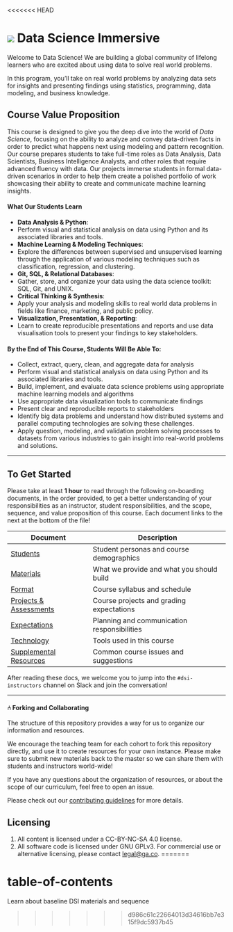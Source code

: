 <<<<<<< HEAD
# ![](https://ga-dash.s3.amazonaws.com/production/assets/logo-9f88ae6c9c3871690e33280fcf557f33.png) Data Science Immersive

Welcome to Data Science! We are building a global community of lifelong learners who are excited about using data to solve real world problems. 

In this program, you’ll take on real world problems by analyzing data sets for insights and presenting findings using statistics, programming, data modeling, and business knowledge.

## Course Value Proposition

This course is designed to give you the deep dive into the world of *Data Science*, focusing on the ability to analyze and convey data-driven facts in order to predict what happens next using modeling and pattern recognition. Our course prepares students to take full-time roles as Data Analysis, Data Scientists, Business Intelligence Analysts, and other roles that require advanced fluency with data. Our projects immerse students in formal data-driven scenarios in order to help them create a polished portfolio of work showcasing their ability to create and communicate machine learning insights.

#### What Our Students Learn

- **Data Analysis & Python**: 
 - Perform visual and statistical analysis on data using Python and its associated libraries and tools.
- **Machine Learning & Modeling Techniques**: 
 - Explore the differences between supervised and unsupervised learning through the application of various modeling techniques such as classification, regression, and clustering.
- **Git, SQL, & Relational Databases**: 
 - Gather, store, and organize your data using the data science toolkit: SQL, Git, and UNIX.
- **Critical Thinking & Synthesis**: 
 - Apply your analysis and modeling skills to real world data problems in fields like finance, marketing, and public policy.
- **Visualization, Presentation, & Reporting**: 
 - Learn to create reproducible presentations and reports and use data visualisation tools to present your findings to key stakeholders.

#### By the End of This Course, Students Will Be Able To:
- Collect, extract, query, clean, and aggregate data for analysis
- Perform visual and statistical analysis on data using Python and its associated libraries and tools.
- Build, implement, and evaluate data science problems using appropriate machine learning models and algorithms
- Use appropriate data visualization tools to communicate findings
- Present clear and reproducible reports to stakeholders
- Identify big data problems and understand how distributed systems and parallel computing technologies are solving these challenges.
- Apply question, modeling, and validation problem solving processes to datasets from various industries to gain insight into real-world problems and solutions.

---

## To Get Started

Please take at least **1 hour** to read through the following on-boarding documents, in the order provided, to get a better understanding of your responsibilities as an instructor, student responsibilities, and the scope, sequence, and value proposition of this course.  Each document links to the next at the bottom of the file!

Document                             | Description
----------------------------------- | ------------------------------------------
[Students](./curriculum/01-instructor-onboarding/01-your-students.md) | Student personas and course demographics
[Materials](./curriculum/01-instructor-onboarding/02-course-materials.md) | What we provide and what you should build
[Format](./curriculum/01-instructor-onboarding/03-course-format.md) | Course syllabus and schedule
[Projects & Assessments](./curriculum/01-instructor-onboarding/04-projects-assessments.md) | Course projects and grading expectations
[Expectations](./curriculum/01-instructor-onboarding/05-instructor-expectations.md) | Planning and communication responsibilities
[Technology](./curriculum/01-instructor-onboarding/06-tech-guide.md) | Tools used in this course
[Supplemental Resources](./curriculum/01-instructor-onboarding/07-supplemental-resources.md) | Common course issues and suggestions


After reading these docs, we welcome you to jump into the `#dsi-instructors` channel on Slack and join the conversation!

---

#### ⑃ Forking and Collaborating

The structure of this repository provides a way for us to organize our information and resources.

We encourage the teaching team for each cohort to fork this repository directly, and use it to create resources for your own instance. Please make sure to submit new materials back to the master so we can share them with students and instructors world-wide!

If you have any questions about the organization of resources, or about the scope of our curriculum, feel free to open an issue.

Please check out our [contributing guidelines](./contributing.md) for more details.


## Licensing

<!--  remember to replace the placeholder content in curly braces in the GNU license -->

1. All content is licensed under a CC-BY-NC-SA 4.0 license.
2. All software code is licensed under GNU GPLv3. For commercial use or alternative licensing, please contact legal@ga.co.
=======
# table-of-contents
Learn about baseline DSI materials and sequence
>>>>>>> d986c61c22664013d34616bb7e315f9dc5937b45
